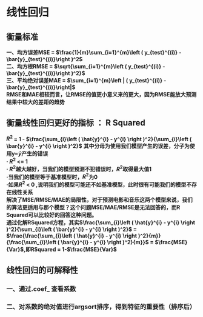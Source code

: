 # 线性回归
## 衡量标准
**一、均方误差MSE = $\frac{1}{m}\sum_{i=1}^{m}\left (  y_{test}^{(i)} -\bar{y}_{test}^{(i)}\right )^2$**  
**二、均方根RMSE = $\sqrt{\sum_{i=1}^{m}\left (  y_{test}^{(i)} -\bar{y}_{test}^{(i)}\right )^2}$**   
**三、平均绝对误差MAE = $\sum_{i=1}^{m}\left | (  y_{test}^{(i)} -\bar{y}_{test}^{(i)}\right|$**  
**RMSE和MAE相较而言，让RMSE的值更小意义来的更大，因为RMSE能放大预测结果中较大的差距的趋势**  

## 衡量线性回归更好的指标 ： R Squared
**$R^2$ = 1 - $\frac{\sum_{i}\left ( \hat{y}^{i} - y^{i} \right )^2}{\sum_{i}\left ( \bar{y}^{i} - y^{i} \right )^2}$**
**其中分母为使用我们模型产生的误差，分子为使用y=$\bar{y}$产生的错误**  
**· $R^2$ <= 1  
· $R^2$越大越好，当我们的模型预测不犯错误时，$R^2$取得最大值1  
·当我们的模型等于基准模型时，$R^2$为0  
·如果$R^2$ < 0 ,说明我们的模型可能还不如基准模型，此时很有可能我们的模型不存在线性关系**  
**解决了MSE/RMSE/MAE的局限性，对于预测电影和音乐这两个模型来说，我们的算法更适用与那个模型？这个问题MSE/MAE/RMSE是无法回答的，而R Squared可以比较好的回答这种问题。**  
**通过化解RSquared方程，其实$\frac{\sum_{i}\left ( \hat{y}^{i} - y^{i} \right )^2}{\sum_{i}\left ( \bar{y}^{i} - y^{i} \right )^2}$ = $\frac{\frac{\sum_{i}\left ( \hat{y}^{i} - y^{i} \right )^2}{m}}{\frac{\sum_{i}\left ( \bar{y}^{i} - y^{i} \right )^2}{m}}$ = $\frac{MSE}{Var}$,即RSquared = 1-$\frac{MSE}{Var}$**  
## 线性回归的可解释性
### 一、通过.coef_ 查看系数
### 二、对系数的绝对值进行argsort排序，得到特征的重要性（排序后）
  
